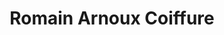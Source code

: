 ---
title: "Romain Arnoux Coiffure"
url: /la-grande-motte/romain-arnoux-coiffure/
shop: coiffeur
---